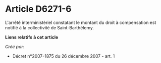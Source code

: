 # Article D6271-6

L'arrêté interministériel constatant le montant du droit à compensation est notifié à la collectivité de Saint-Barthélemy.

**Liens relatifs à cet article**

_Créé par_:

  - Décret n°2007-1875 du 26 décembre 2007 - art. 1

